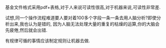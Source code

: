 基金文件格式采用pdf+表格,对于人来说可读性很高,对于机器来说,可读性非常差.

试想,同一个操作流程难道要人要对着100多个字段一条一条去用人脑分析?即使分析出来,我也认为是错的,
因为人脑无法处理大量的重复的枯燥的运算,你的大脑会先疲倦,然后就会出错.

有规律可循的事情应该制定规则让机器去做.
